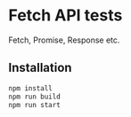 # Fetch API tests

Fetch, Promise, Response etc.

## Installation

```bash
npm install
npm run build
npm run start
```
